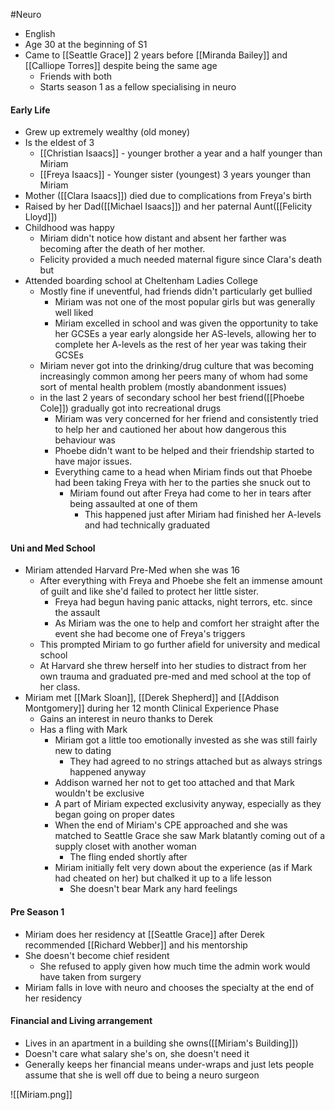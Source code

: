 #Neuro

- English
- Age 30 at the beginning of S1
- Came to [[Seattle Grace]] 2 years before [[Miranda Bailey]] and [[Calliope Torres]] despite being the same age 
	- Friends with both
	- Starts season 1 as a fellow specialising in neuro

#### Early Life
- Grew up extremely wealthy (old money)
- Is the eldest of 3
	- [[Christian Isaacs]] - younger brother a year and a half younger than Miriam
	- [[Freya Isaacs]] - Younger sister (youngest) 3 years younger than Miriam
- Mother ([[Clara Isaacs]]) died due to complications from Freya's birth
- Raised by her Dad([[Michael Isaacs]]) and her paternal Aunt([[Felicity Lloyd]])
- Childhood was happy
	- Miriam didn't notice how distant and absent her farther was becoming after the death of her mother.
	- Felicity provided a much needed maternal figure since Clara's death but 
- Attended boarding school at Cheltenham Ladies College
	- Mostly fine if uneventful, had friends didn't particularly get bullied
		- Miriam was not one of the most popular girls but was generally well liked
		- Miriam excelled in school and was given the opportunity to take her GCSEs a year early alongside her AS-levels, allowing her to complete her A-levels as the rest of her year was taking their GCSEs 
	- Miriam never got into the drinking/drug culture that was becoming increasingly common among her peers many of whom had some sort of mental health problem (mostly abandonment issues)
	- in the last 2 years of secondary school her best friend([[Phoebe Cole]]) gradually got into recreational drugs
		- Miriam was very concerned for her friend and consistently tried to help her and cautioned her about how dangerous this behaviour was
		- Phoebe didn't want to be helped and their friendship started to have major issues.
		- Everything came to a head when Miriam finds out that Phoebe had been taking Freya with her to the parties she snuck out to
			- Miriam found out after Freya had come to her in tears after being assaulted at one of them
				- This happened just after Miriam had finished her A-levels and had technically graduated
#### Uni and Med School
- Miriam attended Harvard Pre-Med when she was 16
	- After everything with Freya and Phoebe she felt an immense amount of guilt and like she'd failed to protect her little sister.
		- Freya had begun having panic attacks, night terrors, etc. since the assault
		- As Miriam was the one to help and comfort her straight after the event she had become one of Freya's triggers
	- This prompted Miriam to go further afield for university and medical school
	- At Harvard she threw herself into her studies to distract from her own trauma and graduated pre-med and med school at the top of her class. 
- Miriam met [[Mark Sloan]], [[Derek Shepherd]] and [[Addison Montgomery]] during her 12 month Clinical Experience Phase
	- Gains an interest in neuro thanks to Derek
	- Has a fling with Mark
		- Miriam got a little too emotionally invested as she was still fairly new to dating
			- They had agreed to no strings attached but as always strings happened anyway
		- Addison warned her not to get too attached and that Mark wouldn't be exclusive
		- A part of Miriam expected exclusivity anyway, especially as they began going on proper dates
		- When the end of Miriam's CPE approached and she was matched to Seattle Grace she saw Mark blatantly coming out of a supply closet with another woman
			- The fling ended shortly after
		- Miriam initially felt very down about the experience (as if Mark had cheated on her) but chalked it up to a life lesson
			- She doesn't bear Mark any hard feelings

#### Pre Season 1
- Miriam does her residency at [[Seattle Grace]] after Derek recommended [[Richard Webber]] and his mentorship
- She doesn't become chief resident
	- She refused to apply given how much time the admin work would have taken from surgery
- Miriam falls in love with neuro and chooses the specialty at the end of her residency


#### Financial and Living arrangement

- Lives in an apartment in a building she owns([[Miriam's Building]])
- Doesn't care what salary she's on, she doesn't need it
- Generally keeps her financial means under-wraps and just lets people assume that she is well off due to being a neuro surgeon


![[Miriam.png]]